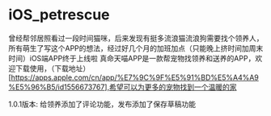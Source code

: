 # iOS_petrescue
曾经帮邻居照看过一段时间猫咪，后来发现有挺多流浪猫流浪狗需要找个领养人，所有萌生了写这个APP的想法，经过好几个月的加班加点（只能晚上挤时间加周末时间）iOS端APP终于上线啦
真命天喵APP是一款帮宠物找领养和送养的APP，欢迎下载使用，（下载地址）[https://apps.apple.com/cn/app/%E7%9C%9F%E5%91%BD%E5%A4%A9%E5%96%B5/id1556673767],希望可以为更多的宠物找到一个温暖的家

1.0.1版本: 给领养添加了评论功能，发布添加了保存草稿功能
